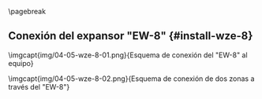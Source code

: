 \pagebreak

## Conexión del expansor "EW-8" {#install-wze-8}

\imgcapt{img/04-05-wze-8-01.png}{Esquema de conexión del "EW-8" al equipo}

\imgcapt{img/04-05-wze-8-02.png}{Esquema de conexión de dos zonas a través del "EW-8"}

